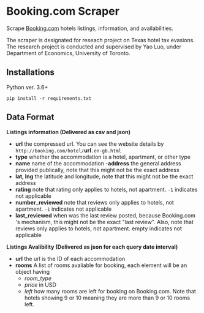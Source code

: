 # Booking.com Scraper

Scrape <a href="https://www.booking.com">Booking.com</a> hotels listings, information, and availabilities. 

The scraper is designated for reseach project on Texas hotel tax evasions. The research project is conducted and supervised by Yao Luo, under Department of Economics, University of Toronto. 

## Installations
Python ver. 3.6+

`pip install -r requirements.txt`

## Data Format
__Listings information (Delivered as csv and json)__
 - __url__ the compressed url. You can see the website details by `http://booking.com/hotel/`__url__`.en-gb.html`
 - __type__ whether the accommodation is a hotel, apartment, or other type
 - __name__ name of the accommodation
 -__address__ the general address provided publically, note that this might not be the exact address
 - __lat, lng__ the latitude and longitude, note that this might not be the exact address
 - __rating__ note that rating only applies to hotels, not apartment. `-1` indicates not applicable
 - __number_reviewed__ note that reviews only applies to hotels, not apartment. `-1` indicates not applicable
 - __last_reviewed__ when was the last review posted, because Booking.com 's mechanism, this might not be the exact "last review". Also, note that reviews only applies to hotels, not apartment.  empty indicates not applicable
 
 __Listings Avalibility (Delivered as json for each query date interval)__
 - __url__ the url is the ID of each accommodation
 - __rooms__ A list of rooms avaliable for booking, each element will be an object having 
     - _room\_type_ 
     - _price_ in USD
     - _left_ how many rooms are left for booking on Booking.com. Note that hotels showing 9 or 10 meaning they are more than 9 or 10 rooms left. 
